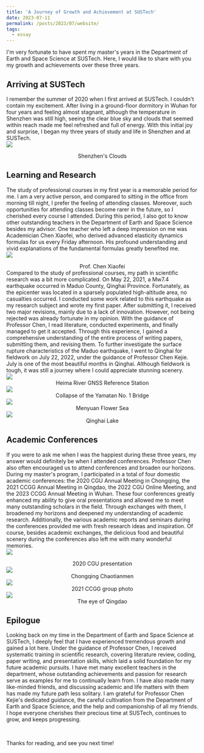 ```yaml
---
title: 'A Journey of Growth and Achievement at SUSTech'
date: 2023-07-11
permalink: /posts/2023/07/website/
tags:
  - essay
---
```


I'm very fortunate to have spent my master's years in the Department of Earth and Space Science at SUSTech. Here, I would like to share with you my growth and achievements over these three years.

## Arriving at SUSTech
I remember the summer of 2020 when I first arrived at SUSTech. I couldn't contain my excitement. After living in a ground-floor dormitory in Wuhan for four years and feeling almost stagnant, although the temperature in Shenzhen was still high, seeing the clear blue sky and clouds that seemed within reach made me feel refreshed and full of energy. With this initial joy and surprise, I began my three years of study and life in Shenzhen and at SUSTech.
<img src="/images/blog/2023-07-11-journey/fig-1.jpg" style="display: block; margin: auto;" />
<center>Shenzhen's Clouds</center>

## Learning and Research
The study of professional courses in my first year is a memorable period for me. I am a very active person, and compared to sitting in the office from morning till night, I prefer the feeling of attending classes. Moreover, such opportunities for attending classes become rarer in the future, so I cherished every course I attended. During this period, I also got to know other outstanding teachers in the Department of Earth and Space Science besides my advisor. One teacher who left a deep impression on me was Academician Chen Xiaofei, who derived advanced elasticity dynamics formulas for us every Friday afternoon. His profound understanding and vivid explanations of the fundamental formulas greatly benefited me.
<img src="/images/blog/2023-07-11-journey/fig-2.jpg" style="display: block; margin: auto;" />
<center>Prof. Chen Xiaofei</center>
Compared to the study of professional courses, my path in scientific research was a bit more complicated. On May 22, 2021, a Mw7.4 earthquake occurred in Maduo County, Qinghai Province. Fortunately, as the epicenter was located in a sparsely populated high-altitude area, no casualties occurred. I conducted some work related to this earthquake as my research subject and wrote my first paper. After submitting it, I received two major revisions, mainly due to a lack of innovation. However, not being rejected was already fortunate in my opinion. With the guidance of Professor Chen, I read literature, conducted experiments, and finally managed to get it accepted. Through this experience, I gained a comprehensive understanding of the entire process of writing papers, submitting them, and revising them.
To further investigate the surface rupture characteristics of the Maduo earthquake, I went to Qinghai for fieldwork on July 22, 2022, under the guidance of Professor Chen Kejie. July is one of the most beautiful months in Qinghai. Although fieldwork is tough, it was still a journey where I could appreciate stunning scenery.
<img src="/images/blog/2023-07-11-journey/fig-3.jpg" style="display: block; margin: auto;" />
<center>Heima River GNSS Reference Station</center>
<img src="/images/blog/2023-07-11-journey/fig-4.jpg" style="display: block; margin: auto;" />
<center>Collapse of the Yamatan No. 1 Bridge</center>
<img src="/images/blog/2023-07-11-journey/fig-5.jpg" style="display: block; margin: auto;" />
<center>Menyuan Flower Sea</center>
<img src="/images/blog/2023-07-11-journey/fig-6.jpg" style="display: block; margin: auto;" />
<center>Qinghai Lake</center>

## Academic Conferences
If you were to ask me when I was the happiest during these three years, my answer would definitely be when I attended conferences. Professor Chen also often encouraged us to attend conferences and broaden our horizons. During my master's program, I participated in a total of four domestic academic conferences: the 2020 CGU Annual Meeting in Chongqing, the 2021 CCGG Annual Meeting in Qingdao, the 2022 CGU Online Meeting, and the 2023 CCGG Annual Meeting in Wuhan. These four conferences greatly enhanced my ability to give oral presentations and allowed me to meet many outstanding scholars in the field. Through exchanges with them, I broadened my horizons and deepened my understanding of academic research. Additionally, the various academic reports and seminars during the conferences provided me with fresh research ideas and inspiration. Of course, besides academic exchanges, the delicious food and beautiful scenery during the conferences also left me with many wonderful memories.
<img src="/images/blog/2023-07-11-journey/fig-7.jpg" style="display: block; margin: auto;" />
<center>2020 CGU presentation</center>
<img src="/images/blog/2023-07-11-journey/fig-8.jpg" style="display: block; margin: auto;" />
<center>Chongqing Chaotianmen</center>
<img src="/images/blog/2023-07-11-journey/fig-9.jpg" style="display: block; margin: auto;" />
<center>2021 CCGG group photo</center>
<img src="/images/blog/2023-07-11-journey/fig-10.jpg" style="display: block; margin: auto;" />
<center>The eye of Qingdao</center>


## Epilogue
Looking back on my time in the Department of Earth and Space Science at SUSTech, I deeply feel that I have experienced tremendous growth and gained a lot here. Under the guidance of Professor Chen, I received systematic training in scientific research, covering literature review, coding, paper writing, and presentation skills, which laid a solid foundation for my future academic pursuits. I have met many excellent teachers in the department, whose outstanding achievements and passion for research serve as examples for me to continually learn from. I have also made many like-minded friends, and discussing academic and life matters with them has made my future path less solitary. I am grateful for Professor Chen Kejie's dedicated guidance, the careful cultivation from the Department of Earth and Space Science, and the help and companionship of all my friends. I hope everyone cherishes their precious time at SUSTech, continues to grow, and keeps progressing.

<br>

Thanks for reading, and see you next time!

